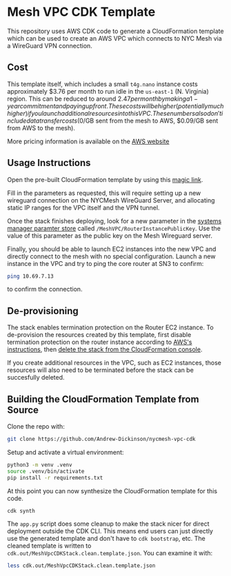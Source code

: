 
# Mesh VPC CDK Template

This repository uses AWS CDK code to generate a CloudFormation template which
can be used to create an AWS VPC which connects to NYC Mesh via a WireGuard
VPN connection.

## Cost

This template itself, which includes a small `t4g.nano` instance costs approximately $3.76 per month 
to run idle in the `us-east-1` (N. Virginia) region. This can be reduced to around $2.47 per month
by making a 1-year commitment and paying upfront. These costs will be higher (potentially much 
higher) if you launch additional resources into this VPC. These numbers also don't include data 
transfer costs ($0/GB sent from the mesh to AWS, $0.09/GB sent from AWS to the mesh).

More pricing information is available on the [AWS website](https://aws.amazon.com/ec2/pricing/on-demand/)

## Usage Instructions

Open the pre-built CloudFormation template by using this [magic link](https://us-east-1.console.aws.amazon.com/cloudformation/home?region=us-east-1#/stacks/create/review?templateURL=https://nycmesh-cloudformation-templates.s3.amazonaws.com/MeshVpcCDKStack.clean.template.json&stackName=NYCMeshVPCStack).

Fill in the parameters as requested, this will require setting up a new wireguard connection on the 
NYCMesh WireGuard Server, and allocating static IP ranges for the VPC itself and the VPN tunnel.

Once the stack finishes deploying, look for a new parameter in the 
[systems manager paramter store](https://console.aws.amazon.com/systems-manager/parameters) called
`/MeshVPC/RouterInstancePublicKey`. Use the value of this parameter as the public key on the Mesh
Wireguard server.

Finally, you should be able to launch EC2 instances into the new VPC and directly connect to the mesh
with no special configuration. Launch a new instance in the VPC and try to ping the core router at
SN3 to confirm:
```sh
ping 10.69.7.13
```
to confirm the connection.

## De-provisioning

The stack enables termination protection on the Router EC2 instance. To de-provision the resources
created by this template, first disable termination protection on the router instance according to
[AWS's instructions](https://docs.aws.amazon.com/AWSEC2/latest/UserGuide/terminating-instances.html#Using_ChangingDisableAPITermination), 
then [delete the stack from the CloudFormation console](https://docs.aws.amazon.com/AWSCloudFormation/latest/UserGuide/cfn-console-delete-stack.html).

If you create additional resources in the VPC, such as EC2 instances, those resources will also 
need to be terminated before the stack can be succesfully deleted.

## Building the CloudFormation Template from Source

Clone the repo with:
```bash
git clone https://github.com/Andrew-Dickinson/nycmesh-vpc-cdk
```

Setup and activate a virtual environment:
```bash
python3 -m venv .venv
source .venv/bin/activate
pip install -r requirements.txt
```

At this point you can now synthesize the CloudFormation template for this code.
```
cdk synth
```

The `app.py` script does some cleanup to make the stack nicer for direct deployment outside the CDK 
CLI. This means end users can just directly use the generated template and don't have to 
`cdk bootstrap`, etc. The cleaned template is written to 
`cdk.out/MeshVpcCDKStack.clean.template.json`. You can examine it with:
```sh
less cdk.out/MeshVpcCDKStack.clean.template.json
```

